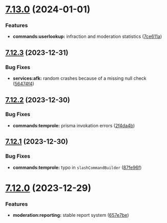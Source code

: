 # [7.13.0](https://github.com/onesoft-sudo/sudobot/compare/v7.12.3...v7.13.0) (2024-01-01)


### Features

* **commands:userlookup:** infraction and moderation statistics ([7ce611a](https://github.com/onesoft-sudo/sudobot/commit/7ce611a9c445ff3f57f0b42cf144a6f495e437f2))



## [7.12.3](https://github.com/onesoft-sudo/sudobot/compare/v7.12.2...v7.12.3) (2023-12-31)


### Bug Fixes

* **services:afk:** random crashes because of a missing null check ([56474f4](https://github.com/onesoft-sudo/sudobot/commit/56474f4886b65fa191c6cc4298f3b7e7cd1ad50f))



## [7.12.2](https://github.com/onesoft-sudo/sudobot/compare/v7.12.1...v7.12.2) (2023-12-30)


### Bug Fixes

* **commands:temprole:** prisma invokation errors ([2f4da4b](https://github.com/onesoft-sudo/sudobot/commit/2f4da4b19b3a3f2f8391cdd6f2fd0cd07dcf7bc9))



## [7.12.1](https://github.com/onesoft-sudo/sudobot/compare/v7.12.0...v7.12.1) (2023-12-30)


### Bug Fixes

* **commands:temprole:** typo in `slashCommandBuilder` ([87fe96f](https://github.com/onesoft-sudo/sudobot/commit/87fe96f26d5364a8819a707750deefa94b9d3109))



# [7.12.0](https://github.com/onesoft-sudo/sudobot/compare/v7.11.0...v7.12.0) (2023-12-29)


### Features

* **moderation:reporting:** stable report system ([657e7be](https://github.com/onesoft-sudo/sudobot/commit/657e7be7a300950741b2e0ec36189a127b58e1f8))



